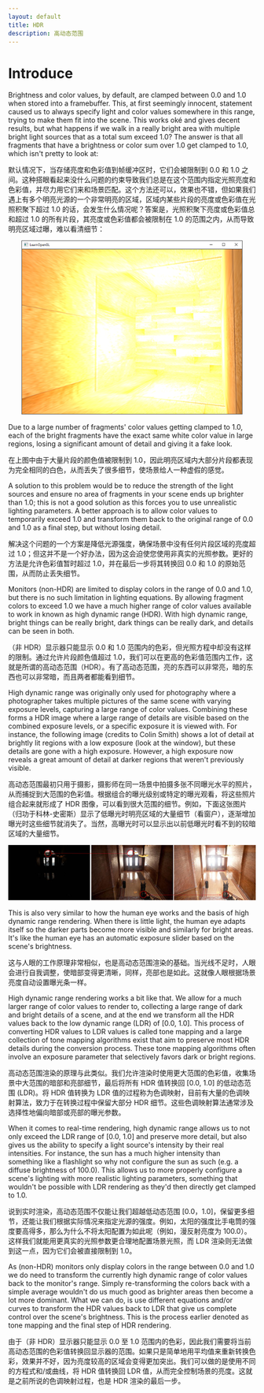 ```yaml
---
layout: default
title: HDR
description: 高动态范围
---
```


# Introduce

Brightness and color values, by default, are clamped between 0.0 and 1.0 when stored into a framebuffer. This, at first seemingly innocent, statement caused us to always specify light and color values somewhere in this range, trying to make them fit into the scene. This works oké and gives decent results, but what happens if we walk in a really bright area with multiple bright light sources that as a total sum exceed 1.0? The answer is that all fragments that have a brightness or color sum over 1.0 get clamped to 1.0, which isn't pretty to look at:

默认情况下，当存储亮度和色彩值到帧缓冲区时，它们会被限制到 0.0 和 1.0 之间。这种搭眼看起来没什么问题的约束导致我们总是在这个范围内指定光照亮度和色彩值，并尽力用它们来和场景匹配。这个方法还可以，效果也不错，但如果我们遇上有多个明亮光源的一个非常明亮的区域，区域内某些片段的亮度或色彩值在光照积聚下超过 1.0 的话，会发生什么情况呢？答案是，光照积聚下亮度或色彩值总和超过 1.0 的所有片段，其亮度或色彩值都会被限制在 1.0 的范围之内，从而导致明亮区域过曝，难以看清细节：

<p align="center">
  <img src="../../../../images/LearnOpenGL-AdvancedLighting-HDR-LDR.png">
</p>

Due to a large number of fragments' color values getting clamped to 1.0, each of the bright fragments have the exact same white color value in large regions, losing a significant amount of detail and giving it a fake look.

在上图中由于大量片段的颜色值被限制到 1.0，因此明亮区域内大部分片段都表现为完全相同的白色，从而丢失了很多细节，使场景给人一种虚假的感觉。

A solution to this problem would be to reduce the strength of the light sources and ensure no area of fragments in your scene ends up brighter than 1.0; this is not a good solution as this forces you to use unrealistic lighting parameters. A better approach is to allow color values to temporarily exceed 1.0 and transform them back to the original range of 0.0 and 1.0 as a final step, but without losing detail.

解决这个问题的一个方案是降低光源强度，确保场景中没有任何片段区域的亮度超过 1.0；但这并不是一个好办法，因为这会迫使您使用非真实的光照参数。更好的方法是允许色彩值暂时超过 1.0，并在最后一步将其转换回 0.0 和 1.0 的原始范围，从而防止丢失细节。

Monitors (non-HDR) are limited to display colors in the range of 0.0 and 1.0, but there is no such limitation in lighting equations. By allowing fragment colors to exceed 1.0 we have a much higher range of color values available to work in known as high dynamic range (HDR). With high dynamic range, bright things can be really bright, dark things can be really dark, and details can be seen in both.

（非 HDR）显示器只能显示 0.0 和 1.0 范围内的色彩，但光照方程中却没有这样的限制。通过允许片段颜色值超过 1.0，我们可以在更高的色彩值范围内工作，这就是所谓的高动态范围（HDR）。有了高动态范围，亮的东西可以非常亮，暗的东西也可以非常暗，而且两者都能看到细节。

High dynamic range was originally only used for photography where a photographer takes multiple pictures of the same scene with varying exposure levels, capturing a large range of color values. Combining these forms a HDR image where a large range of details are visible based on the combined exposure levels, or a specific exposure it is viewed with. For instance, the following image (credits to Colin Smith) shows a lot of detail at brightly lit regions with a low exposure (look at the window), but these details are gone with a high exposure. However, a high exposure now reveals a great amount of detail at darker regions that weren't previously visible.

高动态范围最初只用于摄影，摄影师在同一场景中拍摄多张不同曝光水平的照片，从而捕捉到大范围的色彩值。根据组合的曝光级别或特定的曝光观看，将这些照片组合起来就形成了 HDR 图像，可以看到很大范围的细节。例如，下面这张图片（归功于科林-史密斯）显示了低曝光时明亮区域的大量细节（看窗户），逐渐增加曝光时这些细节就消失了。当然，高曝光时可以显示出以前低曝光时看不到的较暗区域的大量细节。

<p align="center">
  <img src="../../../../images/LearnOpenGL-AdvancedLighting-HDR-DifferentExposureLevelHDRImage.png">
</p>

This is also very similar to how the human eye works and the basis of high dynamic range rendering. When there is little light, the human eye adapts itself so the darker parts become more visible and similarly for bright areas. It's like the human eye has an automatic exposure slider based on the scene's brightness.

这与人眼的工作原理非常相似，也是高动态范围渲染的基础。当光线不足时，人眼会进行自我调整，使暗部变得更清晰，同样，亮部也是如此。这就像人眼根据场景亮度自动设置曝光条一样。

High dynamic range rendering works a bit like that. We allow for a much larger range of color values to render to, collecting a large range of dark and bright details of a scene, and at the end we transform all the HDR values back to the low dynamic range (LDR) of [0.0, 1.0]. This process of converting HDR values to LDR values is called tone mapping and a large collection of tone mapping algorithms exist that aim to preserve most HDR details during the conversion process. These tone mapping algorithms often involve an exposure parameter that selectively favors dark or bright regions.

高动态范围渲染的原理与此类似。我们允许渲染时使用更大范围的色彩值，收集场景中大范围的暗部和亮部细节，最后将所有 HDR 值转换回 [0.0, 1.0] 的低动态范围 (LDR)。将 HDR 值转换为 LDR 值的过程称为色调映射，目前有大量的色调映射算法，致力于在转换过程中保留大部分 HDR 细节。这些色调映射算法通常涉及选择性地偏向暗部或亮部的曝光参数。

When it comes to real-time rendering, high dynamic range allows us to not only exceed the LDR range of [0.0, 1.0] and preserve more detail, but also gives us the ability to specify a light source's intensity by their real intensities. For instance, the sun has a much higher intensity than something like a flashlight so why not configure the sun as such (e.g. a diffuse brightness of 100.0). This allows us to more properly configure a scene's lighting with more realistic lighting parameters, something that wouldn't be possible with LDR rendering as they'd then directly get clamped to 1.0.

说到实时渲染，高动态范围不仅能让我们超越低动态范围 [0.0，1.0]，保留更多细节，还能让我们根据实际情况来指定光源的强度。例如，太阳的强度比手电筒的强度要高得多，那么为什么不将太阳配置为如此呢（例如，漫反射亮度为 100.0）。这样我们就能用更真实的光照参数更合理地配置场景光照，而 LDR 渲染则无法做到这一点，因为它们会被直接限制到 1.0。

As (non-HDR) monitors only display colors in the range between 0.0 and 1.0 we do need to transform the currently high dynamic range of color values back to the monitor's range. Simply re-transforming the colors back with a simple average wouldn't do us much good as brighter areas then become a lot more dominant. What we can do, is use different equations and/or curves to transform the HDR values back to LDR that give us complete control over the scene's brightness. This is the process earlier denoted as tone mapping and the final step of HDR rendering.

由于（非 HDR）显示器只能显示 0.0 至 1.0 范围内的色彩，因此我们需要将当前高动态范围的色彩值转换回显示器的范围。如果只是简单地用平均值来重新转换色彩，效果并不好，因为亮度较高的区域会变得更加突出。我们可以做的是使用不同的方程式和/或曲线，将 HDR 值转换回 LDR 值，从而完全控制场景的亮度。这就是之前所说的色调映射过程，也是 HDR 渲染的最后一步。